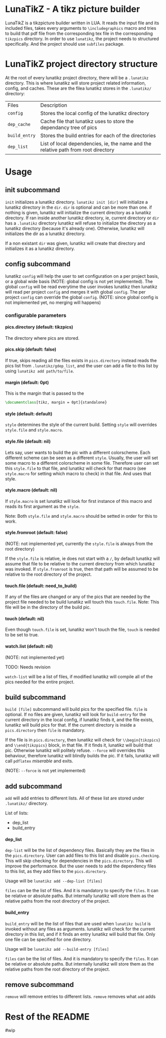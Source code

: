 # LunaTikZ - A tikz picture builder


LunaTikZ is a tikzpicture builder written in LUA. It reads the input file
and its included files, takes every arguments to `\includegraphics` macro
and tries to build that pdf file from the corresponding tex file in the
corresponding `tikzpics` directory. In order to use `lunatikz`, the project
needs to structured specifically. And the project should use `subfiles`
package.


# LunaTikZ project directory structure

At the root of every lunatikz project directory, there will be a `.lunatikz`
directory. This is where lunatikz will store project related information,
config, and caches. These are the filea lunatikz stores in the `.lunatikz/`
directory:

<table>

<tr>
<td> Files </td> <td> Description </td>
</tr>

<tr>
<td> <code>config</code> </td>
<td>
Stores the local config of the lunatikz directory
</td>
</tr>

<tr>
<td> <code>dep_cache</code> </td>
<td>
Cache file that lunatikz uses to store the dependancy tree of pics
</td>
</tr>

<tr>
<td> <code>build_entry</code> </td>
<td>
Stores the build entries for each of the directories
</td>
</tr>

<tr>
<td> <code>dep_list</code> </td>
<td>
List of local dependencies, ie, the name and the relative path from root directory
</td>
</tr>

</table>

# Usage

## init subcommand


`init` initializes a lunatikz directory. `lunatikz init [dir]` will
initialize a lunatikz directory in the `dir`. `dir` is optional and can be
more than one. if nothing is given, lunatikz will initialize the current
directory as a lunatikz directory. If ran inside another lunatikz directory,
ie, current directory or `dir` has a `.lunatikz` directory lunatikz will
refuse to initialize the directory as a lunatikz directory (because it's
already one). Otherwise, lunatikz will initializes the dir as a lunatikz
directory.

If a non existant `dir` was given, lunatikz will create that directory and
initializes it as a lunatikz directory.



## config subcommand


lunatikz `config` will help the user to set configuration on a per project
basis, or a global wide basis (NOTE: global config is not yet implemented).
The global `config` will be read everytime the user invokes lunatikz then
lunatikz will read per project `config` and merges it with global `config`.
The per project `config` can override the global `config`. (NOTE: since
global config is not implemented yet, no merging will happens)


### configurable parameters



#### pics.directory (default: tikzpics)


The directory where pics are stored.


#### pics.skip (default: false)


If true, skips reading all the files exists in `pics.directory` instead
reads the pics list from `.lunatikz/gdep_list`, and the user can add a file
to this list by using `lunatikz add path/to/file`.


#### margin (default: 0pt)


This is the margin that is passed to the

```latex
\documentclass[tikz, margin = 0pt]{standalone}
```


#### style (default: default)


`style` determines the style of the current build. Setting `style` will
overrides `style.file` and `style.macro`.


#### style.file (default: nil)


Lets say, user wants to build the pic with a different colorscheme. Each
different scheme can be seen as a different `style`. Usually, the user will
set some macro to a different colorscheme in some file. Therefore user can
set this `style.file` to that file, and lunatikz will check for that macro
(see `style.macro` for setting which macro to check) in that file. And uses
that style.


#### style.macro (default: nil)


If `style.macro` is set lunatikz will look for first instance of this macro
and reads its first argument as the `style`.

Note: Both `style.file` and `style.macro` should be setted in order for
this to work.


#### style.fromroot (default: false)


(NOTE: not implemented yet, currently the `style.file` is always from the
root directory)

If the `style.file` is relative, ie does not start with a `/`, by default
lunatikz will assume that file to be relative to the current directory from
which lunatikz was invoked. If `style.fromroot` is true, then that path
will be assumed to be relative to the root directory of the project.


#### touch.file (default: need_to_build)


If any of the files are changed or any of the pics that are needed by the
project file needed to be build lunatikz will touch this `touch.file`.
Note: This file will be in the directory of the build pic.


#### touch (default: nil)


Even though `touch.file` is set, lunatikz won't touch the file, `touch` is
needed to be set to true.


#### watch.list (default: nil)


(NOTE: not implemented yet)

TODO: Needs revision

`watch-list` will be a list of files, if modified lunatikz will compile all
of the pics needed for the entire project.


## build subcommand


`build [file]` subcommand will build pics for the specified file. `file` is
optional. If no files are given, lunatikz will look for `build-entry` for the
current directory in the local config, if lunatikz finds it, and the file
exists, lunatikz will build pics for that. If the current directory is inside
a `pics.directory` then `file` is mandatory.

If the file is in `pics.directory`, then lunatikz will check for
`\\begin{tikzpics}` and `\\end{tikzpics}` block, in that file. If it finds
it, lunatikz will build that pic. Otherwise lunatikz will politely refuse.
`--force` will overrides this behaviour, therefore lunatikz will blindly
builds the pic. If it fails, lunatikz will call `pdflatex` _miserable_ and
exits.

(NOTE: `--force` is not yet implemented)


## add subcommand


`add` will add entries to different lists. All of these list are stored
under `.lunatikz/` directory.

List of lists:

- dep_list
- build_entry


#### dep_list


`dep-list` will be the list of dependency files. Basically they are the
files in the `pics.directory`. User can add files to this list and disable
`pics.checking`. This will skip checking for dependencies in the
`pics.directory`. This will improve the performance. But the user needs to
add the dependency files to this list, as they add files to the
`pics.directory`.

Usage will be `lunatikz add --dep-list [files]`

`files` can be the list of files. And it is mandatory to specify the
`files`. It can be relative or absolute paths. But internally lunatikz will
store them as the relative paths from the root directory of the project.


#### build_entry


`build_entry` will be the list of files that are used when `lunatikz build`
is invoked without any files as arguments. lunatikz will check for the
current directory in this list, and if it finds an entry lunatikz will
build that file. Only one file can be specified for one directory.

Usage will be `lunatikz add --build-entry [files]`

`files` can be the list of files. And it is mandatory to specify the
`files`. It can be relative or absolute paths. But internally lunatikz will
store them as the relative paths from the root directory of the project.


## remove subcommand


`remove` will remove entries to different lists. `remove` removes what `add`
adds

# Rest of the README

#wip

